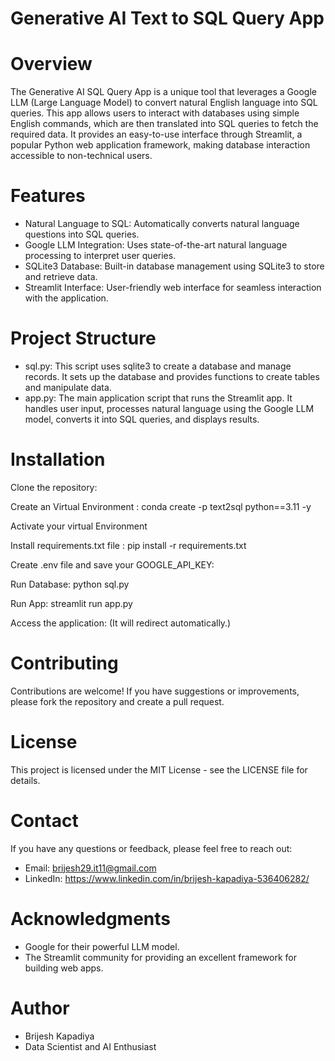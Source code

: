 # Generative AI Text to SQL Query App

# Overview
The Generative AI SQL Query App is a unique tool that leverages a Google LLM (Large Language Model) to convert natural English language into SQL queries. This app allows users to interact with databases using simple English commands, which are then translated into SQL queries to fetch the required data. It provides an easy-to-use interface through Streamlit, a popular Python web application framework, making database interaction accessible to non-technical users.

# Features
- Natural Language to SQL: Automatically converts natural language questions into SQL queries.
- Google LLM Integration: Uses state-of-the-art natural language processing to interpret user queries.
- SQLite3 Database: Built-in database management using SQLite3 to store and retrieve data.
- Streamlit Interface: User-friendly web interface for seamless interaction with the application.

# Project Structure
- sql.py: This script uses sqlite3 to create a database and manage records. It sets up the database and provides functions to create tables and manipulate data.
- app.py: The main application script that runs the Streamlit app. It handles user input, processes natural language using the Google LLM model, converts it into SQL queries, and displays results.

# Installation

Clone the repository:

Create an Virtual Environment : conda create -p text2sql python==3.11 -y

Activate your virtual Environment

Install requirements.txt file : pip install -r requirements.txt

Create .env file and save your GOOGLE_API_KEY:

Run Database: python sql.py

Run App: streamlit run app.py

Access the application: (It will redirect automatically.)

# Contributing
Contributions are welcome! If you have suggestions or improvements, please fork the repository and create a pull request.

# License
This project is licensed under the MIT License - see the LICENSE file for details.

# Contact
If you have any questions or feedback, please feel free to reach out:

- Email: brijesh29.it11@gmail.com
- LinkedIn: https://www.linkedin.com/in/brijesh-kapadiya-536406282/

# Acknowledgments
- Google for their powerful LLM model.
- The Streamlit community for providing an excellent framework for building web apps.

# Author
- Brijesh Kapadiya
- Data Scientist and AI Enthusiast



